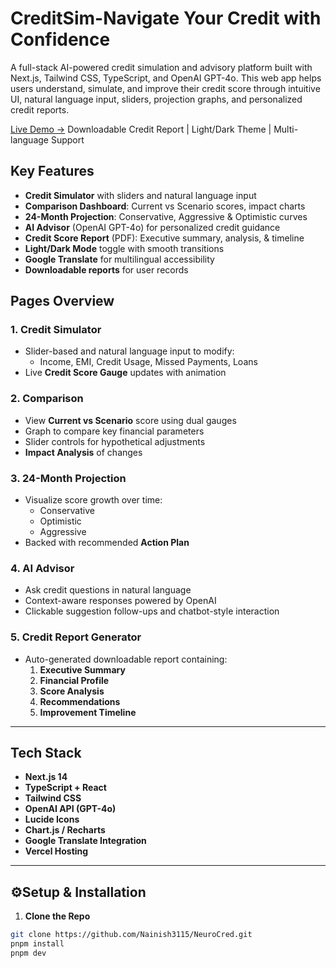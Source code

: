 # CreditSim-Navigate Your Credit with Confidence

A full-stack AI-powered credit simulation and advisory platform built with Next.js, Tailwind CSS, TypeScript, and OpenAI GPT-4o. This web app helps users understand, simulate, and improve their credit score through intuitive UI, natural language input, sliders, projection graphs, and personalized credit reports.

[Live Demo →](https://neuro-cred.vercel.app) 
Downloadable Credit Report | Light/Dark Theme | Multi-language Support


## Key Features


-  **Credit Simulator** with sliders and natural language input
- **Comparison Dashboard**: Current vs Scenario scores, impact charts
- **24-Month Projection**: Conservative, Aggressive & Optimistic curves
- **AI Advisor** (OpenAI GPT-4o) for personalized credit guidance
- **Credit Score Report** (PDF): Executive summary, analysis, & timeline
- **Light/Dark Mode** toggle with smooth transitions
- **Google Translate** for multilingual accessibility
- **Downloadable reports** for user records

## Pages Overview

### 1. Credit Simulator
- Slider-based and natural language input to modify:
  - Income, EMI, Credit Usage, Missed Payments, Loans
- Live **Credit Score Gauge** updates with animation

### 2. Comparison
- View **Current vs Scenario** score using dual gauges
- Graph to compare key financial parameters
- Slider controls for hypothetical adjustments
- **Impact Analysis** of changes

### 3. 24-Month Projection
- Visualize score growth over time:
  - Conservative
  - Optimistic
  - Aggressive
- Backed with recommended **Action Plan**

### 4. AI Advisor
- Ask credit questions in natural language
- Context-aware responses powered by OpenAI
- Clickable suggestion follow-ups and chatbot-style interaction

### 5. Credit Report Generator
- Auto-generated downloadable report containing:
  1. **Executive Summary**
  2. **Financial Profile**
  3. **Score Analysis**
  4. **Recommendations**
  5. **Improvement Timeline**

---

## Tech Stack

- **Next.js 14**
- **TypeScript + React**
- **Tailwind CSS**
- **OpenAI API (GPT-4o)**
- **Lucide Icons**
- **Chart.js / Recharts**
- **Google Translate Integration**
- **Vercel Hosting**

---

## ⚙Setup & Installation

1. **Clone the Repo**
```bash
git clone https://github.com/Nainish3115/NeuroCred.git
pnpm install
pnpm dev
